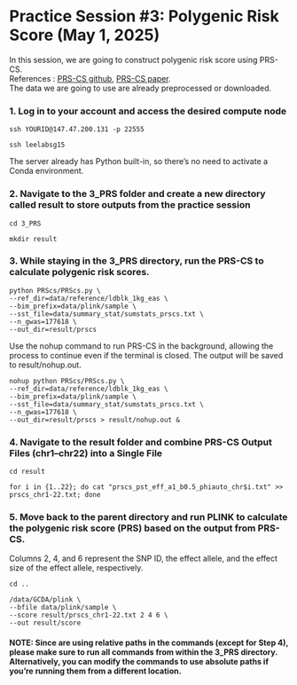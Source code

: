 # Practice Session #3: Polygenic Risk Score (May 1, 2025)

In this session, we are going to construct polygenic risk score using PRS-CS. \
References : [PRS-CS github](https://github.com/getian107/PRScs), [PRS-CS paper](https://www.ncbi.nlm.nih.gov/pmc/articles/PMC6467998/). \
The data we are going to use are already preprocessed or downloaded.

### 1. Log in to your account and access the desired compute node
``` 
ssh YOURID@147.47.200.131 -p 22555
```
``` 
ssh leelabsg15
```


The server already has Python built-in, so there’s no need to activate a Conda environment. 

### 2. Navigate to the 3_PRS folder and create a new directory called result to store outputs from the practice session
```
cd 3_PRS
``` 
```
mkdir result 
``` 

### 3. While staying in the 3_PRS directory, run the PRS-CS to calculate polygenic risk scores.
```
python PRScs/PRScs.py \
--ref_dir=data/reference/ldblk_1kg_eas \
--bim_prefix=data/plink/sample \
--sst_file=data/summary_stat/sumstats_prscs.txt \
--n_gwas=177618 \
--out_dir=result/prscs
```
Use the nohup command to run PRS-CS in the background, allowing the process to continue even if the terminal is closed. The output will be saved to result/nohup.out.
```
nohup python PRScs/PRScs.py \
--ref_dir=data/reference/ldblk_1kg_eas \
--bim_prefix=data/plink/sample \
--sst_file=data/summary_stat/sumstats_prscs.txt \
--n_gwas=177618 \
--out_dir=result/prscs > result/nohup.out &

``` 

### 4. Navigate to the result folder and combine PRS-CS Output Files (chr1–chr22) into a Single File
```
cd result
``` 
```
for i in {1..22}; do cat "prscs_pst_eff_a1_b0.5_phiauto_chr$i.txt" >> prscs_chr1-22.txt; done
``` 

### 5. Move back to the parent directory and run PLINK to calculate the polygenic risk score (PRS) based on the output from PRS-CS.
Columns 2, 4, and 6 represent the SNP ID, the effect allele, and the effect size of the effect allele, respectively.

```
cd ..
```
```
/data/GCDA/plink \
--bfile data/plink/sample \
--score result/prscs_chr1-22.txt 2 4 6 \
--out result/score
``` 
#### NOTE: Since are using relative paths in the commands (except for Step 4), please make sure to run all commands from within the 3_PRS directory. Alternatively, you can modify the commands to use absolute paths if you’re running them from a different location.
